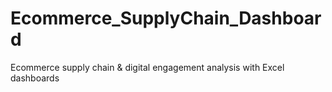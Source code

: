 # Ecommerce_SupplyChain_Dashboard
Ecommerce supply chain &amp; digital engagement analysis with Excel dashboards
